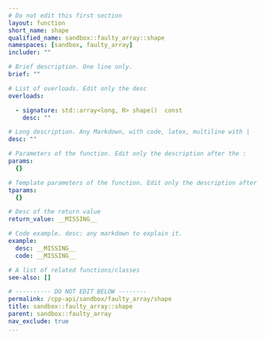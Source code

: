 ```yaml
---
# Do not edit this first section
layout: function
short_name: shape
qualified_name: sandbox::faulty_array::shape
namespaces: [sandbox, faulty_array]
includer: ""

# Brief description. One line only.
brief: ""

# List of overloads. Edit only the desc
overloads:

  - signature: std::array<long, R> shape()  const
    desc: ""

# Long description. Any Markdown, with code, latex, multiline with |
desc: ""

# Parameters of the function. Edit only the description after the :
params:
  {}

# Template parameters of the function. Edit only the description after the :
tparams:
  {}

# Desc of the return value
return_value: __MISSING__

# Code example. desc: any markdown to explain it.
example:
  desc: __MISSING__
  code: __MISSING__

# A list of related functions/classes
see-also: []

# ---------- DO NOT EDIT BELOW --------
permalink: /cpp-api/sandbox/faulty_array/shape
title: sandbox::faulty_array::shape
parent: sandbox::faulty_array
nav_exclude: true
...
```


